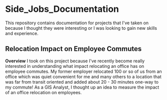 # Side_Jobs_Documentation
This repository contains documentation for projects that I've taken on because I thought they were interesting or I was looking to gain new skills and experience.

## Relocation Impact on Employee Commutes
**Overview**
I took on this project because I've recently become really interested in understanding what impact relocating an office has on employee commutes. My former employer relocated 100 or so of us from an office which was quiet convenient for me and many others to a location that was far from transit oriented and added about 20 - 30 minutes one-way to my commute! As a GIS Analyst, I thought up an idea to measure the impact of an office relocation on employees.

